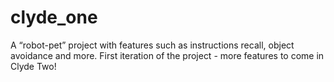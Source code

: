 # clyde_one
A “robot-pet” project with features such as instructions recall, object avoidance and more. First iteration of the project - more features to come in Clyde Two!
